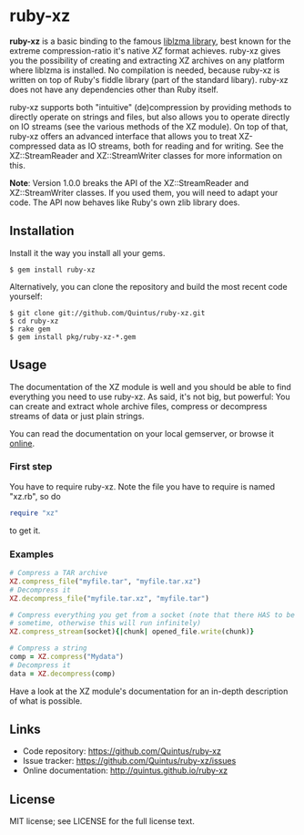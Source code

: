 ruby-xz
=======

**ruby-xz** is a basic binding to the famous [liblzma library][1],
best known for the extreme compression-ratio it's native *XZ* format
achieves. ruby-xz gives you the possibility of creating and extracting
XZ archives on any platform where liblzma is installed. No compilation
is needed, because ruby-xz is written on top of Ruby's fiddle library
(part of the standard libary). ruby-xz does not have any dependencies
other than Ruby itself.

ruby-xz supports both "intuitive" (de)compression by providing methods to
directly operate on strings and files, but also allows you to operate
directly on IO streams (see the various methods of the XZ module). On top
of that, ruby-xz offers an advanced interface that allows you to treat
XZ-compressed data as IO streams, both for reading and for writing. See the
XZ::StreamReader and XZ::StreamWriter classes for more information on this.

**Note**: Version 1.0.0 breaks the API of the XZ::StreamReader and
XZ::StreamWriter classes. If you used them, you will need to adapt
your code. The API now behaves like Ruby's own zlib library does.

Installation
------------

Install it the way you install all your gems.

```
$ gem install ruby-xz
```

Alternatively, you can clone the repository and build the most recent
code yourself:

```
$ git clone git://github.com/Quintus/ruby-xz.git
$ cd ruby-xz
$ rake gem
$ gem install pkg/ruby-xz-*.gem
```

Usage
-----

The documentation of the XZ module is well and you should be able to find
everything you need to use ruby-xz. As said, it's not big, but powerful:
You can create and extract whole archive files, compress or decompress
streams of data or just plain strings.

You can read the documentation on your local gemserver, or browse it [online][2].

### First step ###

You have to require ruby-xz. Note the file you have to require is named
"xz.rb", so do

``` ruby
require "xz"
```

to get it.

### Examples ###

``` ruby
# Compress a TAR archive
XZ.compress_file("myfile.tar", "myfile.tar.xz")
# Decompress it
XZ.decompress_file("myfile.tar.xz", "myfile.tar")

# Compress everything you get from a socket (note that there HAS to be a EOF
# sometime, otherwise this will run infinitely)
XZ.compress_stream(socket){|chunk| opened_file.write(chunk)}

# Compress a string
comp = XZ.compress("Mydata")
# Decompress it
data = XZ.decompress(comp)
```

Have a look at the XZ module's documentation for an in-depth description of
what is possible.

Links
-----

* Code repository: https://github.com/Quintus/ruby-xz
* Issue tracker: https://github.com/Quintus/ruby-xz/issues
* Online documentation: http://quintus.github.io/ruby-xz

License
-------

MIT license; see LICENSE for the full license text.

[1]: http://tukaani.org/xz/
[2]: http://quintus.github.io/ruby-xz
